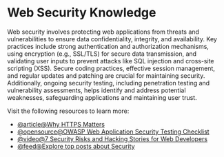 # Web Security Knowledge

Web security involves protecting web applications from threats and vulnerabilities to ensure data confidentiality, integrity, and availability. Key practices include strong authentication and authorization mechanisms, using encryption (e.g., SSL/TLS) for secure data transmission, and validating user inputs to prevent attacks like SQL injection and cross-site scripting (XSS). Secure coding practices, effective session management, and regular updates and patching are crucial for maintaining security. Additionally, ongoing security testing, including penetration testing and vulnerability assessments, helps identify and address potential weaknesses, safeguarding applications and maintaining user trust.

Visit the following resources to learn more:

- [@article@Why HTTPS Matters](https://developers.google.com/web/fundamentals/security/encrypt-in-transit/why-https)
- [@opensource@OWASP Web Application Security Testing Checklist](https://github.com/0xRadi/OWASP-Web-Checklist)
- [@video@7 Security Risks and Hacking Stories for Web Developers](https://www.youtube.com/watch?v=4YOpILi9Oxs)
- [@feed@Explore top posts about Security](https://app.daily.dev/tags/security?ref=roadmapsh)
